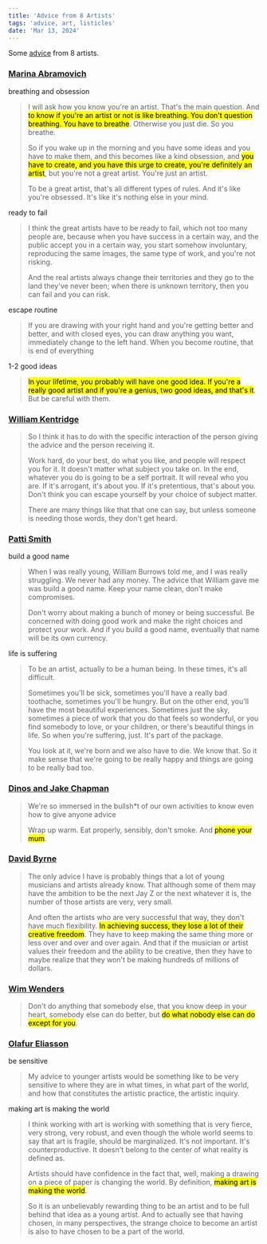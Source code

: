 ```yaml
---
title: 'Advice from 8 Artists'
tags: 'advice, art, listicles'
date: 'Mar 13, 2024'
---
```


Some [advice](https://www.youtube.com/watch?v=qyKXw24JX5g) from 8 artists.

### [Marina Abramovich](https://en.wikipedia.org/wiki/Marina_Abramovi%C4%87)

breathing and obsession

> I will ask how you know you're an artist. That's the main question. And <mark>to know if you're an artist or not is like breathing. You don't question breathing. You have to breathe</mark>. Otherwise you just die. So you breathe.
>
> So if you wake up in the morning and you have some ideas and you have to make them, and this becomes like a kind obsession, and <mark>you have to create, and you have this urge to create, you're definitely an artist</mark>, but you're not a great artist. You're just an artist.
>
> To be a great artist, that's all different types of rules. And it's like you're obsessed. It's like it's nothing else in your mind.

ready to fail

> I think the great artists have to be ready to fail, which not too many people are, because when you have success in a certain way, and the public accept you in a certain way, you start somehow involuntary, reproducing the same images, the same type of work, and you're not risking.
>
> And the real artists always change their territories and they go to the land they've never been; when there is unknown territory, then you can fail and you can risk.

escape routine

> If you are drawing with your right hand and you're getting better and better, and with closed eyes, you can draw anything you want, immediately change to the left hand. When you become routine, that is end of everything

1-2 good ideas

> <mark>In your lifetime, you probably will have one good idea. If you're a really good artist and if you're a genius, two good ideas, and that's it</mark>. But be careful with them.

### [William Kentridge](https://en.wikipedia.org/wiki/William_Kentridge?useskin=vector)

> So I think it has to do with the specific interaction of the person giving the advice and the person receiving it.
>
> Work hard, do your best, do what you like, and people will respect you for it. It doesn't matter what subject you take on. In the end, whatever you do is going to be a self portrait. It will reveal who you are. If it's arrogant, it's about you. If it's pretentious, that's about you. Don't think you can escape yourself by your choice of subject matter.
>
> There are many things like that that one can say, but unless someone is needing those words, they don't get heard.

### [Patti Smith](https://en.wikipedia.org/wiki/Patti_Smith?useskin=vector)

build a good name

> When I was really young, William Burrows told me, and I was really struggling. We never had any money. The advice that William gave me was build a good name. Keep your name clean, don't make compromises.
>
> Don't worry about making a bunch of money or being successful. Be concerned with doing good work and make the right choices and protect your work. And if you build a good name, eventually that name will be its own currency.

life is suffering

> To be an artist, actually to be a human being. In these times, it's all difficult.
>
> Sometimes you'll be sick, sometimes you'll have a really bad toothache, sometimes you'll be hungry. But on the other end, you'll have the most beautiful experiences. Sometimes just the sky, sometimes a piece of work that you do that feels so wonderful, or you find somebody to love, or your children, or there's beautiful things in life. So when you're suffering, just. It's part of the package.
>
> You look at it, we're born and we also have to die. We know that. So it make sense that we're going to be really happy and things are going to be really bad too.

### [Dinos and Jake Chapman](https://en.wikipedia.org/wiki/Jake_and_Dinos_Chapman?useskin=vector)

> We're so immersed in the bullsh\*t of our own activities to know even how to give anyone advice
>
> Wrap up warm. Eat properly, sensibly, don't smoke. And <mark>phone your mum</mark>.

### [David Byrne](https://en.wikipedia.org/wiki/David_Byrne?useskin=vector)

> The only advice I have is probably things that a lot of young musicians and artists already know. That although some of them may have the ambition to be the next Jay Z or the next whatever it is, the number of those artists are very, very small.
>
> And often the artists who are very successful that way, they don't have much flexibility. <mark>In achieving success, they lose a lot of their creative freedom</mark>. They have to keep making the same thing more or less over and over and over again. And that if the musician or artist values their freedom and the ability to be creative, then they have to maybe realize that they won't be making hundreds of millions of dollars.

### [Wim Wenders](https://en.wikipedia.org/wiki/Wim_Wenders?useskin=vector)

> Don't do anything that somebody else, that you know deep in your heart, somebody else can do better, but <mark>do what nobody else can do except for you</mark>.

### [Olafur Eliasson](https://en.wikipedia.org/wiki/Olafur_Eliasson?useskin=vector)

be sensitive

> My advice to younger artists would be something like to be very sensitive to where they are in what times, in what part of the world, and how that constitutes the artistic practice, the artistic inquiry.

making art is making the world

> I think working with art is working with something that is very fierce, very strong, very robust, and even though the whole world seems to say that art is fragile, should be marginalized. It's not important. It's counterproductive. It doesn't belong to the center of what reality is defined as.
>
> Artists should have confidence in the fact that, well, making a drawing on a piece of paper is changing the world. By definition, <mark>making art is making the world</mark>.
>
> So it is an unbelievably rewarding thing to be an artist and to be full behind that idea as a young artist. And to actually see that having chosen, in many perspectives, the strange choice to become an artist is also to have chosen to be a part of the world.
